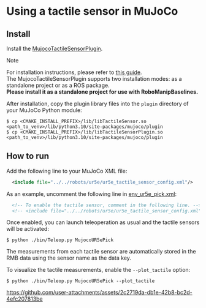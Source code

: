 # Using a tactile sensor in MuJoCo

## Install
Install the [MujocoTactileSensorPlugin](https://github.com/isri-aist/MujocoTactileSensorPlugin).

> [!NOTE]  
> For installation instructions, please refer to [this guide](https://github.com/isri-aist/MujocoTactileSensorPlugin/tree/main?tab=readme-ov-file#install).  
> The MujocoTactileSensorPlugin supports two installation modes: as a standalone project or as a ROS package.  
> **Please install it as a standalone project for use with RoboManipBaselines.**

After installation, copy the plugin library files into the `plugin` directory of your MuJoCo Python module:
```console
$ cp <CMAKE_INSTALL_PREFIX>/lib/libTactileSensor.so <path_to_venv>/lib/python3.10/site-packages/mujoco/plugin
$ cp <CMAKE_INSTALL_PREFIX>/lib/libTactileSensorPlugin.so <path_to_venv>/lib/python3.10/site-packages/mujoco/plugin
```

## How to run
Add the following line to your MuJoCo XML file:
```xml
  <include file="../../robots/ur5e/ur5e_tactile_sensor_config.xml"/>
```

As an example, uncomment the following line in [env_ur5e_pick.xml](../robo_manip_baselines/envs/assets/mujoco/envs/ur5e/env_ur5e_pick.xml):
```xml
  <!-- To enable the tactile sensor, comment in the following line. -->
  <!-- <include file="../../robots/ur5e/ur5e_tactile_sensor_config.xml"/> -->
```

Once enabled, you can launch teleoperation as usual and the tactile sensors will be activated:
```console
$ python ./bin/Teleop.py MujocoUR5ePick
```
The measurements from each tactile sensor are automatically stored in the RMB data using the sensor name as the data key.

To visualize the tactile measurements, enable the `--plot_tactile` option:
```console
$ python ./bin/Teleop.py MujocoUR5ePick --plot_tactile
```

https://github.com/user-attachments/assets/2c2719da-db1e-42b8-bc2d-4efc207813be
